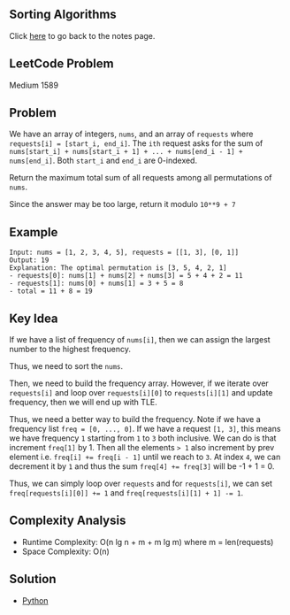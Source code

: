 ## Sorting Algorithms
Click [here](../notes.md) to go back to the notes page.

## LeetCode Problem
Medium 1589

## Problem
We have an array of integers, `nums`, and an array of `requests` where `requests[i] = [start_i, end_i]`. The `ith` request asks for the sum of `nums[start_i] + nums[start_i + 1] + ... + nums[end_i - 1] + nums[end_i]`. Both `start_i` and `end_i` are 0-indexed.

Return the maximum total sum of all requests among all permutations of `nums`.

Since the answer may be too large, return it modulo `10**9 + 7`

## Example
```
Input: nums = [1, 2, 3, 4, 5], requests = [[1, 3], [0, 1]]
Output: 19
Explanation: The optimal permutation is [3, 5, 4, 2, 1]
- requests[0]: nums[1] + nums[2] + nums[3] = 5 + 4 + 2 = 11
- requests[1]: nums[0] + nums[1] = 3 + 5 = 8
- total = 11 + 8 = 19
```

## Key Idea
If we have a list of frequency of `nums[i]`, then we can assign the largest number to the highest frequency.

Thus, we need to sort the `nums`.

Then, we need to build the frequency array. However, if we iterate over `requests[i]` and loop over `requests[i][0]` to `requests[i][1]` and update frequency, then we will end up with TLE.

Thus, we need a better way to build the frequency. Note if we have a frequency list `freq = [0, ..., 0]`. If we have a request `[1, 3]`, this means we have frequency `1` starting from `1` to `3` both inclusive. We can do is that increment `freq[1]` by 1. Then all the elements `> 1` also increment by prev element i.e. `freq[i] += freq[i - 1]` until we reach to `3`. At index `4`, we can decrement it by `1` and thus the sum `freq[4] += freq[3]` will be -1 + 1 = 0.

Thus, we can simply loop over `requests` and for `requests[i]`, we can set `freq[requests[i][0]] += 1` and `freq[requests[i][1] + 1] -= 1`.

## Complexity Analysis
- Runtime Complexity: O(n lg n + m + m lg m) where m = len(requests)
- Space Complexity: O(n)

## Solution
- [Python](./solution.py)
